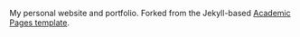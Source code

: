My personal website and portfolio. Forked from the Jekyll-based [Academic Pages template](https://github.com/academicpages/academicpages.github.io).
